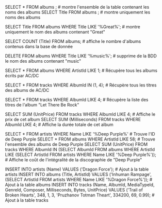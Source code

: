 SELECT * FROM albums ;  # montre l'ensemble de la table contenant les noms des albums
SELECT Title FROM albums ;  # montre uniquement les noms des albums

SELECT Title FROM albums
WHERE Title LIKE '%Great%'; # montre uniquement le nom des albums contenant "Great"

SELECT COUNT (Title) FROM albums; # affiche le nombre d'albums contenus dans la base de donnée

DELETE FROM albums WHERE Title LIKE '%music%';  # supprime de la BDD le nom des albums contenant "music"

SELECT * FROM albums WHERE ArtistId LIKE 1; # Récupère tous les albums écrits par AC/DC

SELECT * FROM tracks WHERE AlbumId IN (1, 4); # Récupère tous les titres des albums de AC/DC

SELECT * FROM tracks WHERE AlbumId LIKE 4;  # Récupère la liste des titres de l'album "Let There Be Rock"

SELECT SUM (UnitPrice) FROM tracks WHERE AlbumId LIKE 4; # Affiche le prix de cet album
SELECT SUM (Milliseconds) FROM tracks WHERE AlbumId LIKE 4;  # Affiche la durée totale de cet album

SELECT * FROM artists WHERE Name LIKE '%Deep Purple%' # Trouve l'ID de Deep Purple
SELECT * FROM albums WHERE ArtistId LIKE 58;  # Trouve l'ensemble des albums de Deep Purple
SELECT SUM (UnitPrice) FROM tracks WHERE AlbumId IN (SELECT AlbumId FROM albums WHERE ArtistId LIKE (SELECT ArtistId FROM artists WHERE Name LIKE '%Deep Purple%'));  # Affiche le coût de l'intégralité de la discographie de "Deep Purple"

INSERT INTO artists (Name) VALUES ('Dragon Force'); # Ajout à la table artists
INSERT INTO albums (Title, ArtistId) VALUES ('Inhuman Rampage', (SELECT ArtistId FROM artists WHERE Name LIKE '%Dragon Force%')); # Ajout à la table albums
INSERT INTO tracks (Name, AlbumId, MediaTypeId, GenreId, Composer, Milliseconds, Bytes, UnitPrice) VALUES ('Trail of Broken Hearts', 348, 1, 3, 'Pruzhanov Totman Theart', 334200, 69, 0.99); # Ajout à la table tracks
